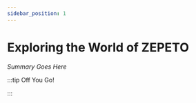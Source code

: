```yaml
---
sidebar_position: 1
---
```


# Exploring the World of ZEPETO

_Summary Goes Here_

:::tip Off You Go!

<QuestButton text="Happy Questing" link='' />

:::

